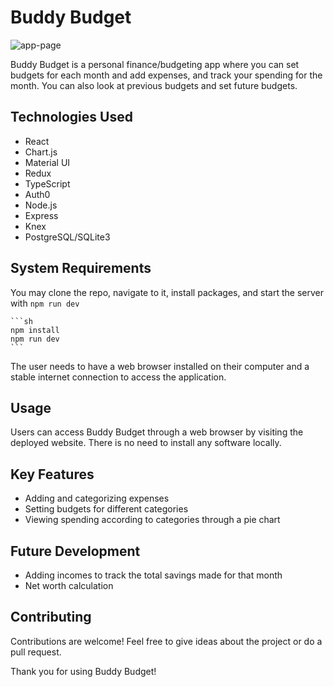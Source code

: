 
# Buddy Budget


![app-page](https://user-images.githubusercontent.com/121856196/232280772-6f46530c-f0ac-46b0-a1cc-c8b61400038d.png)

Buddy Budget is a personal finance/budgeting app where you can set budgets for each month and add expenses, and track your spending for the month. You can also look at previous budgets and set future budgets.

## Technologies Used

- React
- Chart.js
- Material UI
- Redux
- TypeScript
- Auth0
- Node.js
- Express
- Knex
- PostgreSQL/SQLite3

## System Requirements

You may clone the repo, navigate to it, install packages, and start the server with `npm run dev`

    ```sh
    npm install
    npm run dev
    ```

The user needs to have a web browser installed on their computer and a stable internet connection to access the application.

## Usage

Users can access Buddy Budget through a web browser by visiting the deployed website. There is no need to install any software locally.

## Key Features

- Adding and categorizing expenses
- Setting budgets for different categories
- Viewing spending according to categories through a pie chart

## Future Development

- Adding incomes to track the total savings made for that month
- Net worth calculation

## Contributing

Contributions are welcome! Feel free to give ideas about the project or do a pull request.




Thank you for using Buddy Budget!
